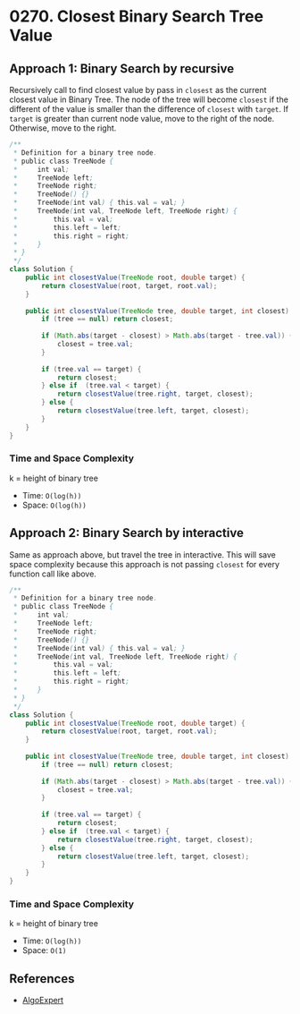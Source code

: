 # 0270. Closest Binary Search Tree Value

## Approach 1: Binary Search by recursive
Recursively call to find closest value by pass in `closest` as the current closest value in Binary Tree. The node of the tree will become `closest` if the different of the value is smaller than the difference of `closest` with `target`. If `target` is greater than current node value, move to the right of the node. Otherwise, move to the right.

```Java
/**
 * Definition for a binary tree node.
 * public class TreeNode {
 *     int val;
 *     TreeNode left;
 *     TreeNode right;
 *     TreeNode() {}
 *     TreeNode(int val) { this.val = val; }
 *     TreeNode(int val, TreeNode left, TreeNode right) {
 *         this.val = val;
 *         this.left = left;
 *         this.right = right;
 *     }
 * }
 */
class Solution {
    public int closestValue(TreeNode root, double target) {
        return closestValue(root, target, root.val);
    }
    
    public int closestValue(TreeNode tree, double target, int closest) {
		if (tree == null) return closest;
		
		if (Math.abs(target - closest) > Math.abs(target - tree.val)) {
			closest = tree.val;
		}
		
		if (tree.val == target) {
			return closest;
		} else if  (tree.val < target) {
			return closestValue(tree.right, target, closest);
		} else {
			return closestValue(tree.left, target, closest);
		}
	}
}
```

### Time and Space Complexity

k = height of binary tree
- Time: `O(log(h))`
- Space: `O(log(h))`

## Approach 2: Binary Search by interactive
Same as approach above, but travel the tree in interactive. This will save space complexity because this approach is not passing `closest` for every function call like above.

```Java
/**
 * Definition for a binary tree node.
 * public class TreeNode {
 *     int val;
 *     TreeNode left;
 *     TreeNode right;
 *     TreeNode() {}
 *     TreeNode(int val) { this.val = val; }
 *     TreeNode(int val, TreeNode left, TreeNode right) {
 *         this.val = val;
 *         this.left = left;
 *         this.right = right;
 *     }
 * }
 */
class Solution {
    public int closestValue(TreeNode root, double target) {
        return closestValue(root, target, root.val);
    }
    
    public int closestValue(TreeNode tree, double target, int closest) {
		if (tree == null) return closest;
		
		if (Math.abs(target - closest) > Math.abs(target - tree.val)) {
			closest = tree.val;
		}
		
		if (tree.val == target) {
			return closest;
		} else if  (tree.val < target) {
			return closestValue(tree.right, target, closest);
		} else {
			return closestValue(tree.left, target, closest);
		}
	}
}
```

### Time and Space Complexity

k = height of binary tree
- Time: `O(log(h))`
- Space: `O(1)`

## References
- [AlgoExpert](https://www.algoexpert.io/questions/Find%20Closest%20Value%20In%20BST)